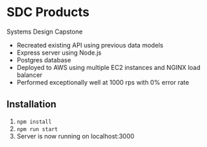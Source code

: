 # SDC Products

Systems Design Capstone

- Recreated existing API using previous data models
- Express server using Node.js
- Postgres database
- Deployed to AWS using multiple EC2 instances and NGINX load balancer
- Performed exceptionally well at 1000 rps with 0% error rate

## Installation

1. `npm install`
2. `npm run start`
3. Server is now running on localhost:3000

